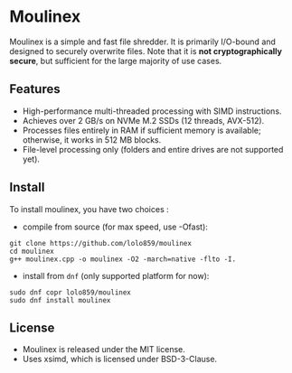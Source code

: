 # Moulinex

Moulinex is a simple and fast file shredder. It is primarily I/O-bound and designed to securely overwrite files. Note that it is **not cryptographically secure**, but sufficient for the large majority of use cases.

## Features
- High-performance multi-threaded processing with SIMD instructions.
- Achieves over 2 GB/s on NVMe M.2 SSDs (12 threads, AVX-512).
- Processes files entirely in RAM if sufficient memory is available; otherwise, it works in 512 MB blocks.
- File-level processing only (folders and entire drives are not supported yet).

## Install

To install moulinex, you have two choices :
- compile from source (for max speed, use -Ofast):
```
git clone https://github.com/lolo859/moulinex
cd moulinex
g++ moulinex.cpp -o moulinex -O2 -march=native -flto -I.
```
- install from `dnf` (only supported platform for now):
```
sudo dnf copr lolo859/moulinex
sudo dnf install moulinex
```

## License
- Moulinex is released under the MIT license.
- Uses xsimd, which is licensed under BSD-3-Clause.
